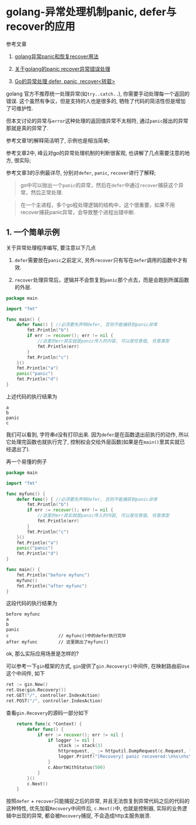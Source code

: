 # golang-异常处理机制panic, defer与recover的应用

参考文章

1. [golang异常panic和恢复recover用法](https://blog.csdn.net/ghost911_slb/article/details/7831574)

2. [关于golang的panic recover异常错误处理](http://xiaorui.cc/2016/03/09/%E5%85%B3%E4%BA%8Egolang%E7%9A%84panic-recover%E5%BC%82%E5%B8%B8%E9%94%99%E8%AF%AF%E5%A4%84%E7%90%86/)

3. [Go的异常处理 defer, panic, recover<转载>](https://blog.csdn.net/newsyoung1/article/details/39369667)

golang 官方不推荐统一处理异常(如`try..catch..`), 你需要手动处理每一个返回的错误. 这个虽然有争议，但是支持的人也是很多的, 牺牲了代码的简洁性但是增加了可维护性.

但本文讨论的异常与`error`这种处理的返回值异常不太相符, 通过`panic`报出的异常那就是真的异常了.

参考文章1的解释简洁明了, 示例也是相当简单;

参考文章2中, 峰云对go的异常处理机制的判断很客观, 也讲解了几点需要注意的地方, 很实际;

参考文章3的示例最详尽, 分别对`defer`, `panic`, `recover`进行了解释;

> go中可以抛出一个`panic`的异常，然后在`defer`中通过`recover`捕获这个异常，然后正常处理.

> 在一个主进程，多个go程处理逻辑的结构中，这个很重要，如果不用recover捕获panic异常，会导致整个进程出错中断.

## 1. 一个简单示例

关于异常处理程序编写, 要注意以下几点

1. `defer`需要放在`panic`之前定义, 另外`recover`只有写在`defer`调用的函数中才有效.

2. `recover`处理异常后，逻辑并不会恢复到`panic`那个点去，而是会跑到所属函数的外层.

```go
package main

import "fmt"

func main() {
	defer func() { //必须要先声明defer, 否则不能捕获到panic异常
		fmt.Println("b")
		if err := recover(); err != nil {
			//这里的err其实就是panic传入的内容, 可以是任意值, 任意类型
			fmt.Println(err)
		}
		fmt.Println("c")
	}()
	fmt.Println("a")
	panic("panic")
	fmt.Println("d")
}
```

上述代码的执行结果为

```
a
b
panic
c
```

我们可以看到, 字符串`d`没有打印出来. 因为`defer`是在函数退出前执行的动作, 所以它处理完函数也就执行完了, 控制权会交给外层函数(如果是在`main()`里其实就已经退出了).

再一个易懂的例子

```go
package main

import "fmt"

func myfunc() {
	defer func() { //必须要先声明defer, 否则不能捕获到panic异常
		fmt.Println("b")
		if err := recover(); err != nil {
			//这里的err其实就是panic传入的内容, 可以是任意值, 任意类型
			fmt.Println(err)
		}
		fmt.Println("c")
	}()
	fmt.Println("a")
	panic("panic")
	fmt.Println("d")
}

func main() {
	fmt.Println("before myfunc")
	myfunc()
	fmt.Println("after myfunc")
}
```

这段代码的执行结果为

```
before myfunc
a
b
panic
c                   // myfunc()中的defer执行完毕
after myfunc        // 这里跳出了myfunc()
```

ok, 那么实际应用场景是怎样的? 

可以参考一下`gin`框架的方式, `gin`提供了`gin.Recovery()`中间件, 在映射路由前`Use`这个中间件, 如下

```go
ret := gin.New()
ret.Use(gin.Recovery())
ret.GET("/", controller.IndexAction)
ret.POST("/", controller.IndexAction)
```

查看`gin.Recovery`的源码一部分如下

```go
	return func(c *Context) {
		defer func() {
			if err := recover(); err != nil {
				if logger != nil {
					stack := stack(3)
					httprequest, _ := httputil.DumpRequest(c.Request, false)
					logger.Printf("[Recovery] panic recovered:\n%s\n%s\n%s%s", string(httprequest), err, stack, reset)
				}
				c.AbortWithStatus(500)
			}
		}()
		c.Next()
	}
```

按照`defer` + `recover`只能捕捉之后的异常, 并且无法恢复到异常代码之后的代码的这种特性, 优先加载`Recovery`中间件后, `c.Next()`中, 也就是控制器, 实际的业务逻辑中出现的异常, 都会被`Recovery`捕捉, 不会造成http主服务崩溃.